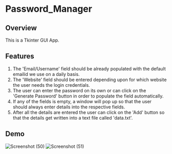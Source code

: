 # Password_Manager
## Overview
This is a Tkinter GUI App.
## Features
1. The 'Email/Username' field should be already populated with the default emailid we use on a daily basis.
2. The 'Website' field should be entered depending upon for which website the user needs the login credentials.
3. The user can enter the password on its own or can click on the 'Generate Password' button in order to populate the field automatically.
4. If any of the fields is empty, a window will pop up so that the user should always enter details into the respective fields.
5. After all the details are entered the user can click on the 'Add' button so that the details get written into a text file called 'data.txt'.
## Demo
![Screenshot (50)](https://user-images.githubusercontent.com/48888895/121207198-b73fe680-c896-11eb-8e56-e156d43c7340.png)
![Screenshot (51)](https://user-images.githubusercontent.com/48888895/121207209-bb6c0400-c896-11eb-8223-87169bef8432.png)
